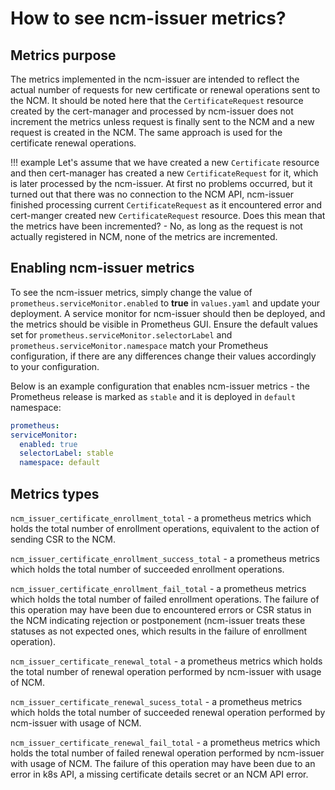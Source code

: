 # How to see ncm-issuer metrics?

## Metrics purpose

The metrics implemented in the ncm-issuer are intended to reflect the actual number of requests for new certificate
or renewal operations sent to the NCM. It should be noted here that the `CertificateRequest` resource created by
the cert-manager and processed by ncm-issuer does not increment the metrics unless request is finally sent to the NCM
and a new request is created in the NCM. The same approach is used for the certificate renewal operations.

!!! example
    Let's assume that we have created a new `Certificate` resource and then cert-manager has created a new
    `CertificateRequest` for it, which is later processed by the ncm-issuer. At first no problems occurred, but it 
    turned out that there was no connection to the NCM API, ncm-issuer finished processing current `CertificateRequest`
    as it encountered error and cert-manger created new `CertificateRequest` resource. Does this mean that the metrics
    have been incremented? - No, as long as the request is not actually registered in NCM, none of the metrics 
    are incremented.

## Enabling ncm-issuer metrics

To see the ncm-issuer metrics, simply change the value of `prometheus.serviceMonitor.enabled` to **true** in
`values.yaml` and update your deployment. A service monitor for ncm-issuer should then be deployed, and the metrics
should be visible in Prometheus GUI. Ensure the default values set for `prometheus.serviceMonitor.selectorLabel` and
`prometheus.serviceMonitor.namespace` match your Prometheus configuration, if there are any differences change their
values accordingly to your configuration.

Below is an example configuration that enables ncm-issuer metrics - the Prometheus release is marked as `stable` and
it is deployed in `default` namespace:

  ```yaml title="values.yaml"
  prometheus:
  serviceMonitor:
    enabled: true
    selectorLabel: stable
    namespace: default
  ```

## Metrics types

`ncm_issuer_certificate_enrollment_total` - a prometheus metrics which holds the total number of enrollment 
operations, equivalent to the action of sending CSR to the NCM.

`ncm_issuer_certificate_enrollment_success_total` - a prometheus metrics which holds the total number of succeeded
enrollment operations.

`ncm_issuer_certificate_enrollment_fail_total` - a prometheus metrics which holds the total number of failed enrollment 
operations. The failure of this operation may have been due to encountered errors or CSR status in the NCM indicating 
rejection or postponement (ncm-issuer treats these statuses as not expected ones, which results in the failure of 
enrollment operation).

`ncm_issuer_certificate_renewal_total` - a prometheus metrics which holds the total number of renewal operation 
performed by ncm-issuer with usage of NCM.

`ncm_issuer_certificate_renewal_sucess_total` - a prometheus metrics which holds the total number of succeeded renewal 
operation performed by ncm-issuer with usage of NCM.

`ncm_issuer_certificate_renewal_fail_total` - a prometheus metrics which holds the total number of failed renewal 
operation performed by ncm-issuer with usage of NCM. The failure of this operation may have been due to an error
in k8s API, a missing certificate details secret or an NCM API error.